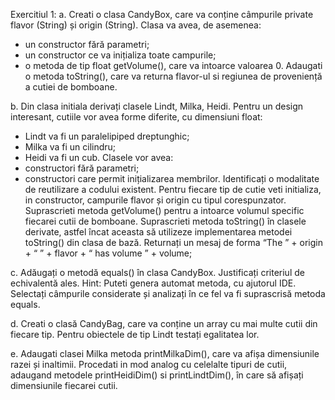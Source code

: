 Exercitiul 1:
a.
Creati o clasa CandyBox, care va conține câmpurile private flavor (String) și origin (String). Clasa va avea, de asemenea:
- un constructor fără parametri;
- un constructor ce va inițializa toate campurile;
- o metoda de tip float getVolume(), care va intoarce valoarea 0.
Adaugati o metoda toString(), care va returna flavor-ul si regiunea de proveniență a cutiei de bomboane.

b.
Din clasa initiala derivați clasele Lindt, Milka, Heidi. Pentru un design interesant, cutiile vor avea forme diferite, cu dimensiuni float:
- Lindt va fi un paralelipiped dreptunghic;
- Milka va fi un cilindru;
- Heidi va fi un cub.
Clasele vor avea:
- constructori fără parametri;
- constructori care permit inițializarea membrilor. Identificați o modalitate de reutilizare a codului existent. Pentru fiecare tip de cutie veti initializa, in constructor, campurile flavor și origin cu tipul corespunzator.
Suprascrieti metoda getVolume() pentru a intoarce volumul specific fiecarei cutii de bomboane.
Suprascrieti metoda toString() în clasele derivate, astfel încat aceasta să utilizeze implementarea metodei toString() din clasa de bază. Returnați un mesaj de forma “The ” + origin + “ ” + flavor + “ has volume ” + volume;

c.
Adăugați o metodă equals() în clasa CandyBox. Justificați criteriul de echivalentă ales. 
Hint: Puteti genera automat metoda, cu ajutorul IDE. Selectați câmpurile considerate și analizați în ce fel va fi suprascrisă metoda equals.

d.
Creati o clasă CandyBag, care va conține un array cu mai multe cutii din fiecare tip. Pentru obiectele de tip Lindt testați egalitatea lor.

e.
Adaugati clasei Milka metoda printMilkaDim(), care va afișa dimensiunile razei și inaltimii. Procedati in mod analog cu celelalte tipuri de cutii, adaugand metodele printHeidiDim() si printLindtDim(), în care să afișați dimensiunile fiecarei cutii.
